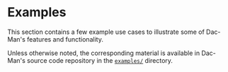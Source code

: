 # Examples

This section contains a few example use cases
to illustrate some of Dac-Man's features and functionality.

Unless otherwise noted, the corresponding material is available in Dac-Man's source code repository
in the [`examples/`](https://github.com/deduce-dev/dac-man/tree/master/examples) directory.
